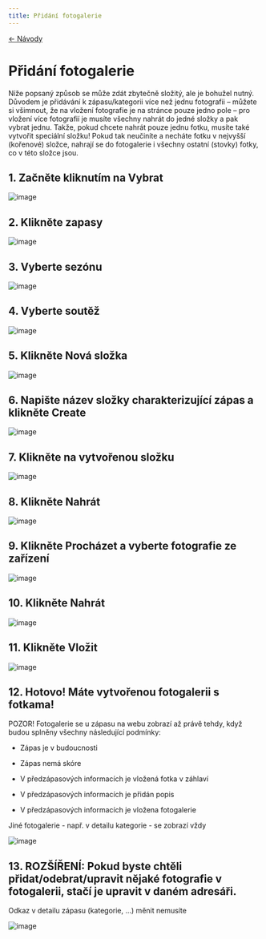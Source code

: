 ```yaml
---
title: Přidání fotogalerie
---
```


[<- Návody](../)

# Přidání fotogalerie

Níže popsaný způsob se může zdát zbytečně složitý, ale je bohužel nutný. Důvodem je přidávání k zápasu/kategorii více než jednu fotografii – můžete si všimnout, že na vložení fotografie je na stránce pouze jedno pole – pro vložení více fotografií je musíte všechny nahrát do jedné složky a pak vybrat jednu. Takže, pokud chcete nahrát pouze jednu fotku, musíte také vytvořit speciální složku! Pokud tak neučiníte a necháte fotku v nejvyšší (kořenové) složce, nahrají se do fotogalerie i všechny ostatní (stovky) fotky, co v této složce jsou.

## 1. Začněte kliknutím na Vybrat

![image](https://user-images.githubusercontent.com/72446087/227794409-8983dd87-803b-49f7-94f1-7df4a937451e.png)

## 2. Klikněte zapasy

![image](https://user-images.githubusercontent.com/72446087/227794416-39a28260-25e6-47a6-9e8c-a1cc0671c982.png)

## 3. Vyberte sezónu

![image](https://user-images.githubusercontent.com/72446087/227794418-cbf6ade3-1fab-4979-b478-46c46e5f8eed.png)

## 4. Vyberte soutěž

![image](https://user-images.githubusercontent.com/72446087/227794422-2a205d0c-4b73-4c10-801a-e7cb18773d8d.png)

## 5. Klikněte Nová složka

![image](https://user-images.githubusercontent.com/72446087/227794427-35410885-ab5e-491d-89a3-12c699f2217e.png)

## 6. Napište název složky charakterizující zápas a klikněte Create

![image](https://user-images.githubusercontent.com/72446087/227794458-d8da981b-7394-4e04-a194-8781a137843f.png)

## 7. Klikněte na vytvořenou složku

![image](https://user-images.githubusercontent.com/72446087/227794466-750e27a1-dbf5-4ad9-8246-4462fd3afbca.png)

## 8. Klikněte Nahrát

![image](https://user-images.githubusercontent.com/72446087/227794476-624dc97e-27ef-4483-a14b-b411e62f0df9.png)

## 9. Klikněte Procházet a vyberte fotografie ze zařízení

![image](https://user-images.githubusercontent.com/72446087/227794480-e8cd6866-3bf0-4aa2-87bf-b8617c5e1482.png)

## 10. Klikněte Nahrát

![image](https://user-images.githubusercontent.com/72446087/227794488-8324a201-04f5-497a-8f8c-4ff4425f3d25.png)

## 11. Klikněte Vložit

![image](https://user-images.githubusercontent.com/72446087/227794500-d5a0bc1e-d808-4cb4-99e5-f8235c22f687.png)

## 12. Hotovo! Máte vytvořenou fotogalerii s fotkama!
POZOR! Fotogalerie se u zápasu na webu zobrazí až právě tehdy, když budou splněny všechny následující podmínky:

*   Zápas je v budoucnosti
    
*   Zápas nemá skóre
    
*   V předzápasových informacích je vložená fotka v záhlaví
    
*   V předzápasových informacích je přidán popis
    
*   V předzápasových informacích je vložena fotogalerie
    

Jiné fotogalerie - např. v detailu kategorie - se zobrazí vždy

![image](https://user-images.githubusercontent.com/72446087/227794504-3154a05e-ba47-470c-a4f8-b2d56567b629.png)

## 13. ROZŠÍŘENÍ: Pokud byste chtěli přidat/odebrat/upravit nějaké fotografie v fotogalerii, stačí je upravit v daném adresáři.
Odkaz v detailu zápasu (kategorie, ...) měnit nemusíte

![image](https://user-images.githubusercontent.com/72446087/227794512-0750e3c4-8b5b-4616-859a-fff1efd0a9c9.png)
